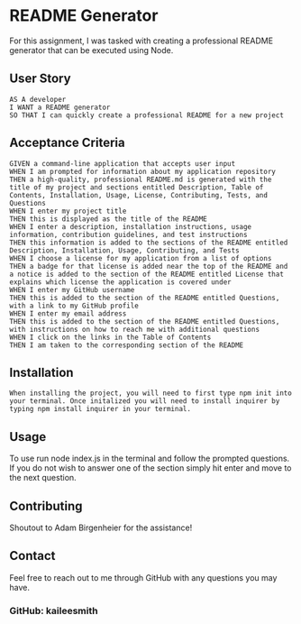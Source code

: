 # README Generator
For this assignment, I was tasked with creating a professional README generator that can be executed using Node.

## User Story

```
AS A developer
I WANT a README generator
SO THAT I can quickly create a professional README for a new project
```

## Acceptance Criteria

```
GIVEN a command-line application that accepts user input
WHEN I am prompted for information about my application repository
THEN a high-quality, professional README.md is generated with the title of my project and sections entitled Description, Table of Contents, Installation, Usage, License, Contributing, Tests, and Questions
WHEN I enter my project title
THEN this is displayed as the title of the README
WHEN I enter a description, installation instructions, usage information, contribution guidelines, and test instructions
THEN this information is added to the sections of the README entitled Description, Installation, Usage, Contributing, and Tests
WHEN I choose a license for my application from a list of options
THEN a badge for that license is added near the top of the README and a notice is added to the section of the README entitled License that explains which license the application is covered under
WHEN I enter my GitHub username
THEN this is added to the section of the README entitled Questions, with a link to my GitHub profile
WHEN I enter my email address
THEN this is added to the section of the README entitled Questions, with instructions on how to reach me with additional questions
WHEN I click on the links in the Table of Contents
THEN I am taken to the corresponding section of the README
```
## Installation
```
When installing the project, you will need to first type npm init into your terminal. Once initalized you will need to install inquirer by typing npm install inquirer in your terminal.
```

## Usage
To use run node index.js in the terminal and follow the prompted questions. If you do not wish to answer one of the section simply hit enter and move to the next question.

## Contributing
Shoutout to Adam Birgenheier for the assistance!

## Contact
 Feel free to reach out to me through GitHub with any questions you may have.
 
 ### GitHub: kaileesmith
